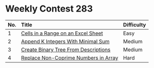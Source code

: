 # Weekly Contest 283

| No. | Title | Difficulty
|:---|:---|:---|
| 1 | [Cells in a Range on an Excel Sheet](https://leetcode.com/problems/cells-in-a-range-on-an-excel-sheet/) | Easy
| 2 | [Append K Integers With Minimal Sum](https://leetcode.com/problems/append-k-integers-with-minimal-sum/) | Medium
| 3 | [Create Binary Tree From Descriptions](https://leetcode.com/problems/create-binary-tree-from-descriptions/) | Medium
| 4 | [Replace Non-Coprime Numbers in Array](https://leetcode.com/problems/replace-non-coprime-numbers-in-array/) | Hard